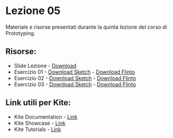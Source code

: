 # Lezione 05

Materiale e risorse presentati durante la quinta lezione del corso di Prototyping.

## Risorse:
* Slide Lezione - [Download][lezione-05-s-d]
* Esercizio 01 - [Download Sketch][ex-01-s] - [Download Flinto][ex-01-k]
* Esercizio 02 - [Download Sketch][ex-02-s] - [Download Flinto][ex-02-k]
* Esercizio 03 - [Download Sketch][ex-03-s] - [Download Flinto][ex-03-k]

## Link utili per Kite:
* Kite Documentation - [Link][kite-doc]
* Kite Showcase - [Link][kite-showcase]
* Kite Tutorials - [Link][kite-tut]

[lezione-05-s-d]:    https://github.com/michelemazzucco/laba-prototyping-16-17/raw/lezione-05/slide/slide-lezione-05.pdf

[ex-01-s]: https://github.com/michelemazzucco/laba-prototyping-16-17/raw/lezione-05/esercizio/01.sketch
[ex-02-s]: https://github.com/michelemazzucco/laba-prototyping-16-17/raw/lezione-05/esercizio/02.sketch
[ex-03-s]: https://github.com/michelemazzucco/laba-prototyping-16-17/raw/lezione-05/esercizio/03.sketch

[ex-01-k]: https://github.com/michelemazzucco/laba-prototyping-16-17/raw/lezione-05/esercizio/01.kite
[ex-02-k]: https://github.com/michelemazzucco/laba-prototyping-16-17/raw/lezione-05/esercizio/02.kite
[ex-03-k]: https://github.com/michelemazzucco/laba-prototyping-16-17/raw/lezione-05/esercizio/03.kite

[kite-doc]: https://kiteapp.co/documentation
[kite-showcase]: https://kiteapp.co/showcase
[kite-tut]: https://kiteapp.co/tutorials
